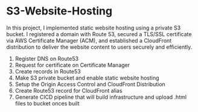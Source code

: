 # S3-Website-Hosting
In this project, I implemented static website hosting using a private S3 bucket. I registered a domain with Route 53, secured a TLS/SSL certificate via AWS Certificate Manager (ACM), and established a CloudFront distribution to deliver the website content to users securely and efficiently.

1. Register DNS on Route53
2. Request for certificate on Certificate Manager
3. Create records in Route53
4. Make S3 private bucket and enable static website hosting
5. Setup the Origin Access Control and CloudFront Distribution
6. Create Route53 record for CloudFront alias
7. Generate CICD pipeline that will build infrastructure and upload .html files to bucket onces built
